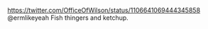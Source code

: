 https://twitter.com/OfficeOfWilson/status/1106641069444345858 @ermlikeyeah Fish thingers and ketchup.